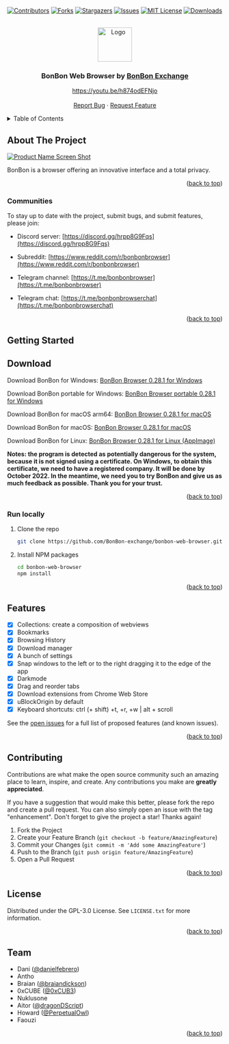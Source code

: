 <div id="top"></div>

[![Contributors][contributors-shield]][contributors-url]
[![Forks][forks-shield]][forks-url]
[![Stargazers][stars-shield]][stars-url]
[![Issues][issues-shield]][issues-url]
[![MIT License][license-shield]][license-url]
[![Downloads][downloads-shield]][downloads-url]

<!-- PROJECT LOGO -->
<br />
<div align="center">
    <a href="https://bonbon.exchange" target="_blank"><img src="https://raw.githubusercontent.com/BonBon-exchange/bonbon-web-browser/main/assets/icon.png" alt="Logo" width="80" height="80"></a>

  <h3 align="center">BonBon Web Browser by <a href="https://bonbon.exchange">BonBon Exchange</h3>

  <p align="center">
    <a href="https://youtu.be/T1lL7ZQEFQo" target="_blank">https://youtu.be/h874odEFNjo</a>
    <br />
    <br />
    <a href="https://github.com/BonBon-exchange/bonbon-web-browser/issues/new?assignees=&labels=bug&template=1-Bug_report.md">Report Bug</a>
    ·
    <a href="https://github.com/BonBon-exchange/bonbon-web-browser/issues/new?assignees=&labels=enhancement&template=3-Feature_request.md">Request Feature</a>
  </p>
</div>

<!-- TABLE OF CONTENTS -->
<details>
  <summary>Table of Contents</summary>
  <ol>
    <li>
      <a href="#about-the-project">About The Project</a>
      <ul>
        <li><a href="#communities">Communities</a></li>
      </ul>
    </li>
    <li>
      <a href="#getting-started">Getting Started</a>
      <ul>
        <li><a href="#download">Download</a></li>
        <li><a href="#run-locally">Run locally</a></li>
      </ul>
    </li>
    <li><a href="#features">Features</a></li>
    <li><a href="#contributing">Contributing</a></li>
    <li><a href="#license">License</a></li>
    <li><a href="#team">Team</a></li>
  </ol>
</details>

<!-- ABOUT THE PROJECT -->

## About The Project

[![Product Name Screen Shot][product-screenshot]](https://github.com/BonBon-exchange/bonbon-web-browser)

BonBon is a browser offering an innovative interface and a total privacy.

<p align="right">(<a href="#top">back to top</a>)</p>

### Communities

To stay up to date with the project, submit bugs, and submit features, please join:

- Discord server: [https://discord.gg/hrpp8G9Fqs](https://discord.gg/hrpp8G9Fqs)

- Subreddit: [https://www.reddit.com/r/bonbonbrowser](https://www.reddit.com/r/bonbonbrowser)

- Telegram channel: [https://t.me/bonbonbrowser](https://t.me/bonbonbrowser)

- Telegram chat: [https://t.me/bonbonbrowserchat](https://t.me/bonbonbrowserchat)

<p align="right">(<a href="#top">back to top</a>)</p>

<!-- GETTING STARTED -->

## Getting Started

## Download

Download BonBon for Windows: [BonBon Browser 0.28.1 for Windows](https://github.com/BonBon-exchange/bonbon-web-browser/releases/download/v0.28.1/BonBon.Setup.0.28.1.exe)

Download BonBon portable for Windows: [BonBon Browser portable 0.28.1 for Windows](https://github.com/BonBon-exchange/bonbon-web-browser/releases/download/v0.28.1/BonBon.Browser.-.portable.exe)

Download BonBon for macOS arm64: [BonBon Browser 0.28.1 for macOS](https://github.com/BonBon-exchange/bonbon-web-browser/releases/download/v0.28.1/BonBon-0.28.1-arm64.dmg)

Download BonBon for macOS: [BonBon Browser 0.28.1 for macOS](https://github.com/BonBon-exchange/bonbon-web-browser/releases/download/v0.28.1/BonBon-0.28.1.dmg)

Download BonBon for Linux: [BonBon Browser 0.28.1 for Linux (AppImage)](https://github.com/BonBon-exchange/bonbon-web-browser/releases/download/v0.28.1/BonBon-0.28.1.AppImage)

**Notes: the program is detected as potentially dangerous for the system, because it is not signed using a certificate. On Windows, to obtain this certificate, we need to have a registered company. It will be done by October 2022. In the meantime, we need you to try BonBon and give us as much feedback as possible. Thank you for your trust.**

<p align="right">(<a href="#top">back to top</a>)</p>

### Run locally

1. Clone the repo
   ```sh
   git clone https://github.com/BonBon-exchange/bonbon-web-browser.git
   ```
2. Install NPM packages
   ```sh
   cd bonbon-web-browser
   npm install
   ```

<p align="right">(<a href="#top">back to top</a>)</p>

## Features

- [x] Collections: create a composition of webviews
- [x] Bookmarks
- [x] Browsing History
- [x] Download manager
- [x] A bunch of settings
- [x] Snap windows to the left or to the right dragging it to the edge of the app
- [x] Darkmode
- [x] Drag and reorder tabs
- [x] Download extensions from Chrome Web Store
- [x] uBlockOrigin by default
- [x] Keyboard shortcuts: ctrl (+ shift) +t, +r, +w | alt + scroll

See the [open issues](https://github.com/BonBon-exchange/bonbon-web-browser/issues) for a full list of proposed features (and known issues).

<p align="right">(<a href="#top">back to top</a>)</p>

<!-- CONTRIBUTING -->

## Contributing

Contributions are what make the open source community such an amazing place to learn, inspire, and create. Any contributions you make are **greatly appreciated**.

If you have a suggestion that would make this better, please fork the repo and create a pull request. You can also simply open an issue with the tag "enhancement".
Don't forget to give the project a star! Thanks again!

1. Fork the Project
2. Create your Feature Branch (`git checkout -b feature/AmazingFeature`)
3. Commit your Changes (`git commit -m 'Add some AmazingFeature'`)
4. Push to the Branch (`git push origin feature/AmazingFeature`)
5. Open a Pull Request

<p align="right">(<a href="#top">back to top</a>)</p>

<!-- LICENSE -->

## License

Distributed under the GPL-3.0 License. See `LICENSE.txt` for more information.

<p align="right">(<a href="#top">back to top</a>)</p>

<!-- CONTACT -->

## Team

- Dani ([@danielfebrero](https://github.com/danielfebrero))
- Antho
- Braian ([@braiandickson](https://github.com/braiandickson))
- 0xCUBE ([@0xCUB3](https://github.com/0xCUB3))
- Nuklusone
- Aitor ([@dragonDScript](https://github.com/dragonDScript))
- Howard ([@PerpetualOwl](https://github.com/PerpetualOwl))
- Faouzi

<p align="right">(<a href="#top">back to top</a>)</p>

[contributors-shield]: https://img.shields.io/github/contributors/BonBon-exchange/bonbon-web-browser.svg?style=for-the-badge
[contributors-url]: https://github.com/BonBon-exchange/bonbon-web-browser/graphs/contributors
[downloads-shield]: https://img.shields.io/github/downloads/BonBon-exchange/bonbon-web-browser/total.svg?style=for-the-badge
[downloads-url]: https://github.com/BonBon-exchange/bonbon-web-browser/releases
[forks-shield]: https://img.shields.io/github/forks/BonBon-exchange/bonbon-web-browser.svg?style=for-the-badge
[forks-url]: https://github.com/BonBon-exchange/bonbon-web-browser/network/members
[stars-shield]: https://img.shields.io/github/stars/BonBon-exchange/bonbon-web-browser.svg?style=for-the-badge
[stars-url]: https://github.com/BonBon-exchange/bonbon-web-browser/stargazers
[issues-shield]: https://img.shields.io/github/issues/BonBon-exchange/bonbon-web-browser.svg?style=for-the-badge
[issues-url]: https://github.com/BonBon-exchange/bonbon-web-browser/issues
[license-shield]: https://img.shields.io/github/license/BonBon-exchange/bonbon-web-browser.svg?style=for-the-badge
[license-url]: https://github.com/BonBon-exchange/bonbon-web-browser/blob/master/LICENSE.txt
[product-screenshot]: https://media.giphy.com/media/P9hq4y6F1ijINhE6kf/giphy.gif
